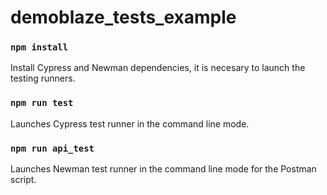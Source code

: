 # demoblaze_tests_example

### `npm install`
Install Cypress and Newman dependencies, it is necesary to launch the testing runners.

### `npm run test`
Launches Cypress test runner in the command line mode.

### `npm run api_test`
Launches Newman test runner in the command line mode for the Postman script.
